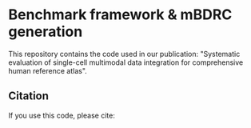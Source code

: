 # Benchmark framework & mBDRC generation
This repository contains the code used in our publication: "Systematic evaluation of single-cell multimodal data integration for comprehensive human reference atlas".

## Citation
If you use this code, please cite: